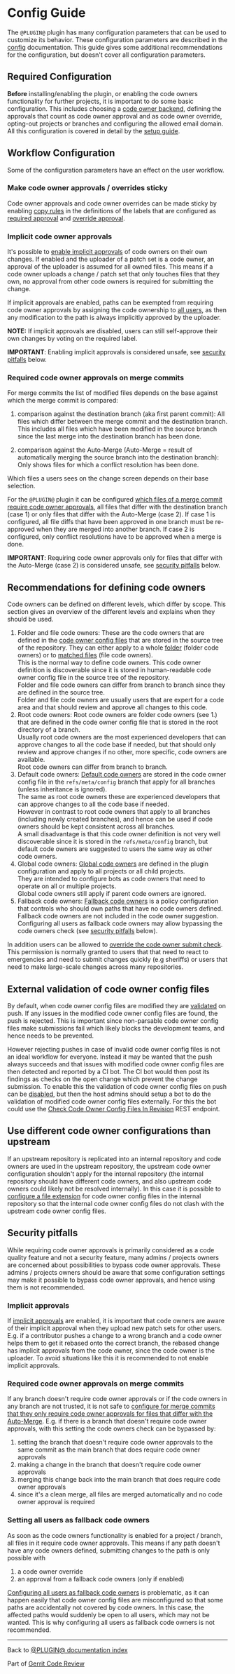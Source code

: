 # Config Guide

The `@PLUGIN@` plugin has many configuration parameters that can be used to
customize its behavior. These configuration parameters are described in the
[config](config.html) documentation. This guide gives some additional
recommendations for the configuration, but doesn't cover all configuration
parameters.

## <a id="requiredConfiguration">Required Configuration

**Before** installing/enabling the plugin, or enabling the code owners
functionality for further projects, it is important to do some basic
configuration. This includes choosing a [code owner backend](backends.html),
defining the approvals that count as code owner approval and as code owner
override, opting-out projects or branches and configuring the allowed email
domain. All this configuration is covered in detail by the [setup
guide](setup-guide.html).

## <a id="workflow">Workflow Configuration

Some of the configuration parameters have an effect on the user workflow.

### <a id="stickyApprovals">Make code owner approvals / overrides sticky

Code owner approvals and code owner overrides can be made sticky by enabling
[copy rules](../../../Documentation/config-labels.html#label_copyAnyScore) in
the definitions of the labels that are configured as [required
approval](config.html#pluginCodeOwnersRequiredApproval) and [override
approval](config.html#pluginCodeOwnersOverrideApproval).

### <a id="implicitApprovals">Implicit code owner approvals

It's possible to [enable implicit approvals](config.html#pluginCodeOwnersEnableImplicitApprovals)
of code owners on their own changes. If enabled and the uploader of a patch set
is a code owner, an approval of the uploader is assumed for all owned files.
This means if a code owner uploads a change / patch set that only touches files
that they own, no approval from other code owners is required for submitting the
change.

If implicit approvals are enabled, paths can be exempted from requiring code
owner approvals by assigning the code ownership to [all
users](backend-find-owners.html#allUsers), as then any modification to the path
is always implicitly approved by the uploader.

**NOTE:** If implicit approvals are disabled, users can still self-approve their
own changes by voting on the required label.

**IMPORTANT**: Enabling implicit approvals is considered unsafe, see [security
pitfalls](#securityImplicitApprovals) below.

### <a id="mergeCommits">Required code owner approvals on merge commits

For merge commits the list of modified files depends on the base against which
the merge commit is compared:

1. comparison against the destination branch (aka first parent commit):
   All files which differ between the merge commit and the destination branch.
   This includes all files which have been modified in the source branch since
   the last merge into the destination branch has been done.

2. comparison against the Auto-Merge (Auto-Merge = result of automatically
   merging the source branch into the destination branch):
   Only shows files for which a conflict resolution has been done.

Which files a users sees on the change screen depends on their base selection.

For the `@PLUGIN@` plugin it can be configured [which files of a merge commit
require code owner approvals](config.html#pluginCodeOwnersMergeCommitStrategy),
all files that differ with the destination branch (case 1) or only files that
differ with the Auto-Merge (case 2). If case 1 is configured, all file diffs
that have been approved in one branch must be re-approved when they are merged
into another branch. If case 2 is configured, only conflict resolutions have to
be approved when a merge is done.

**IMPORTANT**: Requiring code owner approvals only for files that differ with
the Auto-Merge (case 2) is considered unsafe, see [security
pitfalls](#securityMergeCommits) below.

## <a id="codeOwners">Recommendations for defining code owners

Code owners can be defined on different levels, which differ by scope. This
section gives an overview of the different levels and explains when they should
be used.

1. Folder and file code owners:
   These are the code owners that are defined in the [code owner config
   files](user-guide.html#codeOwnerConfigFiles) that are stored in the source
   tree of the repository. They can either apply to a whole
   [folder](backend-find-owners.html#userEmails) (folder code owners) or to
   [matched files](backend-find-owners.html#perFile) (file code owners).\
   This is the normal way to define code owners. This code owner definition is
   discoverable since it is stored in human-readable code owner config file in
   the source tree of the repository.\
   Folder and file code owners can differ from branch to branch since they are
   defined in the source tree.\
   Folder and file code owners are usually users that are expert for a code area
   and that should review and approve all changes to this code.
2. Root code owners:
   Root code owners are folder code owners (see 1.) that are defined in the code
   owner config file that is stored in the root directory of a branch.\
   Usually root code owners are the most experienced developers that can approve
   changes to all the code base if needed, but that should only review and
   approve changes if no other, more specific, code owners are available.\
   Root code owners can differ from branch to branch.
3. Default code owners:
   [Default code owners](backend-find-owners.html#defaultCodeOwnerConfiguration)
   are stored in the code owner config file in the `refs/meta/config` branch
   that apply for all branches (unless inheritance is ignored).\
   The same as root code owners these are experienced developers that can
   approve changes to all the code base if needed.\
   However in contrast to root code owners that apply to all branches (including
   newly created branches), and hence can be used if code owners should be kept
   consistent across all branches.\
   A small disadvantage is that this code owner definition is not very well
   discoverable since it is stored in the `refs/meta/config` branch, but default
   code owners are suggested to users the same way as other code owners.
4. Global code owners:
   [Global code owners](config.html#pluginCodeOwnersGlobalCodeOwner) are defined
   in the plugin configuration and apply to all projects or all child projects.\
   They are intended to configure bots as code owners that need to operate on
   all or multiple projects.\
   Global code owners still apply if parent code owners are ignored.
5. Fallback code owners:
   [Fallback code owners](config.html#pluginCodeOwnersFallbackCodeOwners) is a
   policy configuration that controls who should own paths that have no code
   owners defined.\
   Fallback code owners are not included in the code owner suggestion.\
   Configuring all users as fallback code owners may allow bypassing the code
   owners check (see [security pitfalls](#securityFallbackCodeOwners) below).

In addition users can be allowed to [override the code owner submit
check](user-guide.html#codeOwnerOverride). This permission is normally granted
to users that that need to react to emergencies and need to submit changes
quickly (e.g sheriffs) or users that need to make large-scale changes across
many repositories.

## <a id="externalValidationOfCodeOwnerConfigs">External validation of code owner config files

By default, when code owner config files are modified they are
[validated](validation.html) on push. If any issues in the modified code owner
config files are found, the push is rejected. This is important since
non-parsable code owner config files make submissions fail which likely blocks
the development teams, and hence needs to be prevented.

However rejecting pushes in case of invalid code owner config files is not an
ideal workflow for everyone. Instead it may be wanted that the push always
succeeds and that issues with modified code owner config files are then detected
and reported by a CI bot. The CI bot would then post its findings as checks on
the open change which prevent the change submission. To enable this the
validation of code owner config files on push can be
[disabled](config.html#pluginCodeOwnersEnableValidationOnCommitReceived), but
then the host admins should setup a bot to do the validation of modified code
owner config files externally. For this the bot could use the [Check Code Owner
Config Files In Revision](rest-api.html#check-code-owner-config-files-in-revision)
REST endpoint.

## <a id="differentCodeOwnerConfigurations">Use different code owner configurations than upstream

If an upstream repository is replicated into an internal repository and code
owners are used in the upstream repository, the upstream code owner
configuration shouldn't apply for the internal repository (the internal
repository should have different code owners, and also upstream code owners
could likely not be resolved internally). In this case it is possible to
[configure a file extension](config.html#pluginCodeOwnersFileExtension) for code
owner config files in the internal repository so that the internal code owner
config files do not clash with the upstream code owner config files.

## <a id="securityPitfalls">Security pitfalls

While requiring code owner approvals is primarily considered as a code quality
feature and not a security feature, many admins / projects owners are concerned
about possibilities to bypass code owner approvals. These admins / projects
owners should be aware that some configuration settings may make it possible to
bypass code owner approvals, and hence using them is not recommended.

### <a id="securityImplicitApprovals">Implicit approvals

If [implicit approvals](#implicitApprovals) are enabled, it is important that
code owners are aware of their implicit approval when they upload new patch sets
for other users. E.g. if a contributor pushes a change to a wrong branch and a
code owner helps them to get it rebased onto the correct branch, the rebased
change has implicit approvals from the code owner, since the code owner is the
uploader. To avoid situations like this it is recommended to not enable implicit
approvals.

### <a id="securityMergeCommits">Required code owner approvals on merge commits

If any branch doesn't require code owner approvals or if the code owners in any
branch are not trusted, it is not safe to [configure for merge commits that they
only require code owner approvals for files that differ with the
Auto-Merge](#mergeCommits). E.g. if there is a branch that doesn't require code
owner approvals, with this setting the code owners check can be bypassed by:

1. setting the branch that doesn't require code owner approvals to the same
   commit as the main branch that does require code owner approvals
2. making a change in the branch that doesn't require code owner approvals
3. merging this change back into the main branch that does require code owner
   approvals
4. since it's a clean merge, all files are merged automatically and no code
   owner approval is required

### <a id="securityFallbackCodeOwners">Setting all users as fallback code owners

As soon as the code owners functionality is enabled for a project / branch, all
files in it require code owner approvals. This means if any path doesn't have
any code owners defined, submitting changes to the path is only possible with

1. a code owner override
2. an approval from a fallback code owners (only if enabled)

[Configuring all users as fallback code
owners](config.html#pluginCodeOwnersFallbackCodeOwners) is problematic, as it
can happen easily that code owner config files are misconfigured so that some
paths are accidentally not covered by code owners. In this case, the affected
paths would suddenly be open to all users, which may not be wanted. This is why
configuring all users as fallback code owners is not recommended.

---

Back to [@PLUGIN@ documentation index](index.html)

Part of [Gerrit Code Review](../../../Documentation/index.html)
